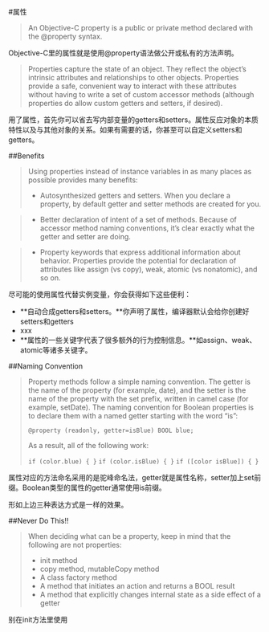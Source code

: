 #属性

> An Objective-C property is a public or private method declared with the @property syntax.

Objective-C里的属性就是使用@property语法做公开或私有的方法声明。



> Properties capture the state of an object. They reflect the object’s intrinsic attributes and relationships to other objects. Properties provide a safe, convenient way to interact with these attributes without having to write a set of custom accessor methods (although properties do allow custom getters and setters, if desired).

用了属性，首先你可以省去写内部变量的getters和setters。属性反应对象的本质特性以及与其他对象的关系。如果有需要的话，你甚至可以自定义setters和getters。

##Benefits

> Using properties instead of instance variables in as many places as possible provides many benefits:
>
> - Autosynthesized getters and setters. When you declare a property, by default getter and setter methods are created for you.
> 

> - Better declaration of intent of a set of methods. Because of accessor method naming conventions, it’s clear exactly what the getter and setter are doing.
> 

> - Property keywords that express additional information about behavior. Properties provide the potential for declaration of attributes like assign (vs copy), weak, atomic (vs nonatomic), and so on.

尽可能的使用属性代替实例变量，你会获得如下这些便利：

- **自动合成getters和setters。**你声明了属性，编译器默认会给你创建好setters和getters
- xxx
- **属性的一些关键字代表了很多额外的行为控制信息。**如assign、weak、atomic等诸多关键字。

##Naming Convention

> Property methods follow a simple naming convention. The getter is the name of the property (for example, date), and the setter is the name of the property with the set prefix, written in camel case (for example, setDate). The naming convention for Boolean properties is to declare them with a named getter starting with the word “is”:
>
> `@property (readonly, getter=isBlue) BOOL blue;`
>
> As a result, all of the following work:
>
> `if (color.blue) { }`
> `if (color.isBlue) { }`
> `if ([color isBlue]) { }`

属性对应的方法命名采用的是驼峰命名法，getter就是属性名称，setter加上set前缀。Boolean类型的属性的getter通常使用is前缀。

形如上边三种表达方式是一样的效果。



##Never Do This!!

> When deciding what can be a property, keep in mind that the following are not properties:
>
> - init method
> - copy method, mutableCopy method
> - A class factory method
> - A method that initiates an action and returns a BOOL result
> - A method that explicitly changes internal state as a side effect of a getter

别在init方法里使用





